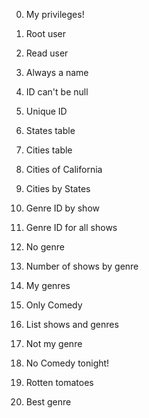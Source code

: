 0. My privileges!

1. Root user

2. Read user

3. Always a name

4. ID can't be null

5. Unique ID

6. States table

7. Cities table

8. Cities of California

9. Cities by States

10. Genre ID by show

11. Genre ID for all shows

12. No genre

13. Number of shows by genre

14. My genres

15. Only Comedy

16. List shows and genres

17. Not my genre

18. No Comedy tonight!

19. Rotten tomatoes

20. Best genre
